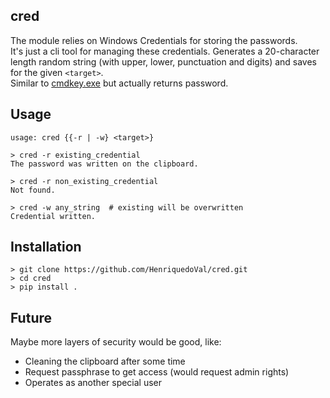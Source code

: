 ## cred
The module relies on Windows Credentials for storing the passwords.  
It's just a cli tool for managing these credentials.
Generates a 20-character length random string (with upper, lower, punctuation and digits) 
and saves for the given `<target>`.  
Similar to [cmdkey.exe](https://learn.microsoft.com/pt-br/windows-server/administration/windows-commands/cmdkey) but actually returns password.

## Usage
`usage: cred {{-r | -w} <target>}`  
  
~~~
> cred -r existing_credential
The password was written on the clipboard.

> cred -r non_existing_credential
Not found.

> cred -w any_string  # existing will be overwritten
Credential written.
~~~

## Installation
~~~
> git clone https://github.com/HenriquedoVal/cred.git
> cd cred
> pip install .
~~~

## Future
Maybe more layers of security would be good, like:
- Cleaning the clipboard after some time
- Request passphrase to get access (would request admin rights)
- Operates as another special user
